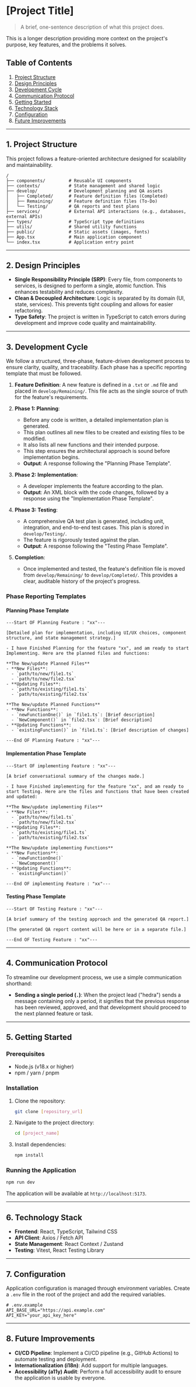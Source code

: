 # [Project Title]

> A brief, one-sentence description of what this project does.

This is a longer description providing more context on the project's purpose, key features, and the problems it solves.

## Table of Contents
1. [Project Structure](#project-structure)
2. [Design Principles](#design-principles)
3. [Development Cycle](#development-cycle)
4. [Communication Protocol](#communication-protocol)
5. [Getting Started](#getting-started)
6. [Technology Stack](#technology-stack)
7. [Configuration](#configuration)
8. [Future Improvements](#future-improvements)

---

## 1. Project Structure

This project follows a feature-oriented architecture designed for scalability and maintainability.

```
/
├── components/         # Reusable UI components
├── contexts/           # State management and shared logic
├── develop/            # Development planning and QA assets
│   ├── Completed/      # Feature definition files (Completed)
│   ├── Remaining/      # Feature definition files (To-Do)
│   └── Testing/        # QA reports and test plans
├── services/           # External API interactions (e.g., databases, external APIs)
├── types/              # TypeScript type definitions
├── utils/              # Shared utility functions
├── public/             # Static assets (images, fonts)
├── App.tsx             # Main application component
└── index.tsx           # Application entry point
```

---

## 2. Design Principles

-   **Single Responsibility Principle (SRP)**: Every file, from components to services, is designed to perform a single, atomic function. This enhances testability and reduces complexity.
-   **Clean & Decoupled Architecture**: Logic is separated by its domain (UI, state, services). This prevents tight coupling and allows for easier refactoring.
-   **Type Safety**: The project is written in TypeScript to catch errors during development and improve code quality and maintainability.

---

## 3. Development Cycle

We follow a structured, three-phase, feature-driven development process to ensure clarity, quality, and traceability. Each phase has a specific reporting template that must be followed.

1.  **Feature Definition**: A new feature is defined in a `.txt` or `.md` file and placed in `develop/Remaining/`. This file acts as the single source of truth for the feature's requirements.

2.  **Phase 1: Planning**:
    *   Before any code is written, a detailed implementation plan is generated.
    *   This plan outlines all new files to be created and existing files to be modified.
    *   It also lists all new functions and their intended purpose.
    *   This step ensures the architectural approach is sound before implementation begins.
    *   **Output**: A response following the "Planning Phase Template".

3.  **Phase 2: Implementation**:
    *   A developer implements the feature according to the plan.
    *   **Output**: An XML block with the code changes, followed by a response using the "Implementation Phase Template".

4.  **Phase 3: Testing**:
    *   A comprehensive QA test plan is generated, including unit, integration, and end-to-end test cases. This plan is stored in `develop/Testing/`.
    *   The feature is rigorously tested against the plan.
    *   **Output**: A response following the "Testing Phase Template".

5.  **Completion**:
    *   Once implemented and tested, the feature's definition file is moved from `develop/Remaining/` to `develop/Completed/`. This provides a clear, auditable history of the project's progress.

### Phase Reporting Templates

#### Planning Phase Template
```plaintext
---Start OF Planning Feature : "xx"---

[Detailed plan for implementation, including UI/UX choices, component structure, and state management strategy.]

- I have Finished Planning for the feature "xx", and am ready to start Implementing. Here are the planned files and functions:

**The New/update Planned Files**
- **New Files**:
  - `path/to/new/file1.ts`
  - `path/to/new/file2.tsx`
- **Updating Files**:
  - `path/to/existing/file1.ts`
  - `path/to/existing/file2.tsx`

**The New/update Planned Functions**
- **New Functions**:
  - `newFunctionOne()` in `file1.ts`: [Brief description]
  - `NewComponent()` in `file2.tsx`: [Brief description]
- **Updating Functions**:
  - `existingFunction()` in `file1.ts`: [Brief description of changes]

---End OF Planning Feature : "xx"---
```

#### Implementation Phase Template
```plaintext
---Start OF implementing Feature : "xx"---

[A brief conversational summary of the changes made.]

- I have Finished implementing for the feature "xx", and am ready to start Testing. Here are the files and functions that have been created and updated:

**The New/update implementing Files**
- **New Files**:
  - `path/to/new/file1.ts`
  - `path/to/new/file2.tsx`
- **Updating Files**:
  - `path/to/existing/file1.ts`
  - `path/to/existing/file2.tsx`

**The New/update implementing Functions**
- **New Functions**:
  - `newFunctionOne()`
  - `NewComponent()`
- **Updating Functions**:
  - `existingFunction()`

---End OF implementing Feature : "xx"---
```

#### Testing Phase Template
```plaintext
---Start OF Testing Feature : "xx"---

[A brief summary of the testing approach and the generated QA report.]

[The generated QA report content will be here or in a separate file.]

---End OF Testing Feature : "xx"---
```
---

## 4. Communication Protocol

To streamline our development process, we use a simple communication shorthand:

-   **Sending a single period (`.`)**: When the project lead ("hedra") sends a message containing only a period, it signifies that the previous response has been reviewed, approved, and that development should proceed to the next planned feature or task.

---

## 5. Getting Started

### Prerequisites

-   Node.js (v18.x or higher)
-   npm / yarn / pnpm

### Installation

1.  Clone the repository:
    ```bash
    git clone [repository_url]
    ```
2.  Navigate to the project directory:
    ```bash
    cd [project_name]
    ```
3.  Install dependencies:
    ```bash
    npm install
    ```

### Running the Application

```bash
npm run dev
```

The application will be available at `http://localhost:5173`.

---

## 6. Technology Stack

-   **Frontend**: React, TypeScript, Tailwind CSS
-   **API Client**: Axios / Fetch API
-   **State Management**: React Context / Zustand
-   **Testing**: Vitest, React Testing Library

---

## 7. Configuration

Application configuration is managed through environment variables. Create a `.env` file in the root of the project and add the required variables.

```
# .env.example
API_BASE_URL="https://api.example.com"
API_KEY="your_api_key_here"
```

---

## 8. Future Improvements

-   **CI/CD Pipeline**: Implement a CI/CD pipeline (e.g., GitHub Actions) to automate testing and deployment.
-   **Internationalization (i18n)**: Add support for multiple languages.
-   **Accessibility (a11y) Audit**: Perform a full accessibility audit to ensure the application is usable by everyone.